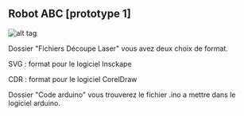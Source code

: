 ## Robot ABC [prototype 1]

![alt tag](https://framagit.org/RobotsLibres/images/raw/master/002.jpg)


Dossier "Fichiers Découpe Laser" vous avez deux choix de format.

SVG : format pour le logiciel Insckape

CDR : format pour le logiciel CorelDraw


Dossier "Code arduino" vous trouverez le fichier .ino a mettre dans le logiciel arduino.